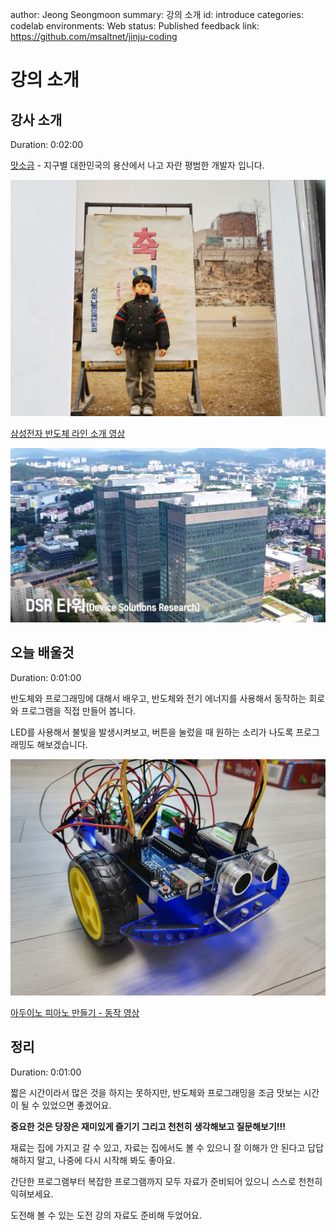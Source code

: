 author: Jeong Seongmoon
summary: 강의 소개
id: introduce
categories: codelab
environments: Web
status: Published
feedback link: https://github.com/msaltnet/jinju-coding

# 강의 소개

## 강사 소개
Duration: 0:02:00

[맛소금](https://me.msalt.net) - 지구별 대한민국의 용산에서 나고 자란 평범한 개발자 입니다. 

![남정초등학교](./img/nj.jpg)

[삼성전자 반도체 라인 소개 영상](https://www.youtube.com/watch?v=OhoagUtQD3c)

![dsr](./img/dsr.jpg)

## 오늘 배울것
Duration: 0:01:00

반도체와 프로그래밍에 대해서 배우고, 반도체와 전기 에너지를 사용해서 동작하는 회로와 프로그램을 직접 만들어 봅니다.

LED를 사용해서 불빛을 발생시켜보고, 버튼을 눌렀을 때 원하는 소리가 나도록 프로그래밍도 해보겠습니다.

![main](./img/main.jpg)

[아두이노 피아노 만들기 - 동작 영상](https://youtu.be/KpDT8Mqy63M?si=ZX8WL8OEM-Y9WUFr)

## 정리
Duration: 0:01:00

짧은 시간이라서 많은 것을 하지는 못하지만, 반도체와 프로그래밍을 조금 맛보는 시간이 될 수 있었으면 좋겠어요.

**중요한 것은 당장은 재미있게 즐기기 그리고 천천히 생각해보고 질문해보기!!!**

재료는 집에 가지고 갈 수 있고, 자료는 집에서도 볼 수 있으니 잘 이해가 안 된다고 답답해하지 말고, 나중에 다시 시작해 봐도 좋아요.

간단한 프로그램부터 복잡한 프로그램까지 모두 자료가 준비되어 있으니 스스로 천천히 익혀보세요.

도전해 볼 수 있는 도전 강의 자료도 준비해 두었어요.
